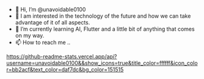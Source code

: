 - 👋 Hi, I’m @unavoidable0100
- 👀 I am interested in the technology of the future and how we can take advantage of it of all aspects.
- 🌱 I’m currently learning AI, Flutter and a little bit of anything that comes on my way.
- 📫 How to reach me ..


https://github-readme-stats.vercel.app/api?username=unavoidable0100&&show_icons=true&title_color=ffffff&icon_color=bb2acf&text_color=daf7dc&bg_color=151515


<!---
unavoidable0100/unavoidable0100 is a ✨ special ✨ repository because its `README.md` (this file) appears on your GitHub profile.
You can click the Preview link to take a look at your changes.
--->
